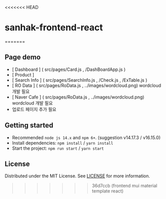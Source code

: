 <<<<<<< HEAD
# sanhak-frontend-react
=======
## Page demo

- [ Dashboard ] ( src/pages/Card.js , /DashBoardApp.js )
- [ Product ]
- [ Search Info ] ( src/pages/SearchInfo.js , /Check.js , /ExTable.js )
- [ RO Data ] ( src/pages/RoData.js , ../images/wordcloud.png) wordcloud 개발 필요
- [ Naver Cafe ] ( src/pages/RoData.js , ../images/wordcloud.png) wordcloud 개발 필요
- 업로드 페이지 추가 필요

## Getting started

- Recommended `node js 14.x` and `npm 6+`. (suggestion v14.17.3 / v16.15.0)
- Install dependencies: `npm install` / `yarn install`
- Start the project: `npm run start` / `yarn start`

## License

Distributed under the MIT License. See [LICENSE](https://github.com/minimal-ui-kit/minimal.free/blob/main/LICENSE.md) for more information.
>>>>>>> 36d7ccb (frontend mui material template react)
